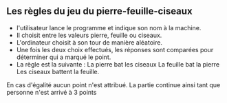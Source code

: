 









## Les règles du jeu du pierre-feuille-ciseaux

- l'utilisateur lance le programme et indique son nom à la machine.
- Il choisit entre les valeurs pierre, feuille ou ciseaux.
- L'ordinateur choisit à son tour de manière aléatoire.
- Une fois les deux choix effectués, les réponses sont comparées pour déterminer qui a marqué le point.
- La règle est la suivante :
      La pierre bat les ciseaux
      La feuille bat la pierre
      Les ciseaux battent la feuille.

En cas d'égalité aucun point n'est attribué. La partie continue ainsi tant que personne n'est arrivé à 3 points
